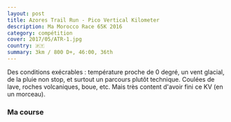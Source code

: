 ```yaml
---
layout: post
title: Azores Trail Run - Pico Vertical Kilometer
description: Ma Morocco Race 65K 2016
category: compétition
cover: 2017/05/ATR-1.jpg
country: 🇵🇹
summary: 3km / 800 D+, 46:00, 36th
---
```


Des conditions exécrables : température proche de 0 degré, un vent glacial, de
la pluie non stop, et surtout un parcours plutôt technique. Coulées de lave,
roches volcaniques, boue, etc. Mais très content d'avoir fini ce KV (en un
morceau).

### Ma course

<iframe
  height='405'
  width='100%'
  frameborder='0'
  allowtransparency='true'
  scrolling='no'
  data-src='https://www.strava.com/activities/1006659692/embed/28552b8a8214b810bb79090c13b432c0be2c1053'
  onload='lzld(this)'>
</iframe>

